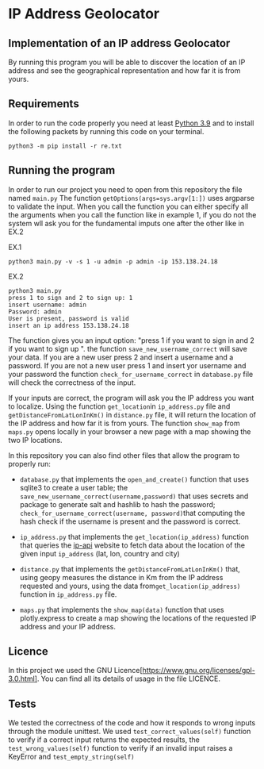 # IP Address Geolocator
## Implementation of an IP address Geolocator

By running this program you will be able to discover the location of an IP address and see the geographical representation and how far it is from yours. 

## Requirements

In order to run the code properly you need at least [Python 3.9](https://www.python.org/downloads/) and to install the following packets by running this code on your terminal.

```
python3 -m pip install -r re.txt
```

## Running the program

In order to run our project you need to open from this repository the file named ```main.py```
The function ```getOptions(args=sys.argv[1:])``` uses argparse to validate the input. When you call the function you can either specify all the arguments when you call the function like in example 1, if you do not the system wll ask you for the fundamental imputs one after the other like in EX.2
 
EX.1
```
python3 main.py -v -s 1 -u admin -p admin -ip 153.138.24.18 
```
EX.2
```
python3 main.py 
press 1 to sign and 2 to sign up: 1
insert username: admin
Password: admin
User is present, password is valid
insert an ip address 153.138.24.18
```

The function gives you an input option: "press 1 if you want to sign in and 2 if you want to sign up ". the function ```save_new_username_correct```  will save your data. If you are a new user press 2 and insert a username and a password. If you are not a new user press 1 and insert yor username and your password the function ```check_for_username_correct``` in ```database.py``` file will check the correctness of the input.

If your inputs are correct, the program will ask you the IP address you want to localize. Using the function ```get_location```in ```ip_address.py``` file and ```getDistanceFromLatLonInKm()``` in ```distance.py``` file, it will return the location of the IP address and how far it is from yours. 
The function ```show_map``` from ```maps.py``` opens locally in your browser a new page with a map showing the two IP locations.

In this repository you can also find other files that allow the program to properly run:

* ```database.py``` that implements the ```open_and_create()``` function that uses sqlite3 to create a user table; the ```save_new_username_correct(username,password)``` that uses secrets and package to generate salt and hashlib to hash the password; ```check_for_username_correct(username, password)```that computing the hash check if the username is present and the password is correct.

* ```ip_address.py``` that implements the ```get_location(ip_address)``` function that queries the [ip-api](https://ip-api.com/docs/api:json) website to fetch data about the location of the given input ```ip_address``` (lat, lon, country and city)

* ```distance.py``` that implements the ```getDistanceFromLatLonInKm()``` that, using geopy measures the distance in Km from the IP address requested and yours, using the data from```get_location(ip_address)``` function in ```ip_address.py``` file. 

* ```maps.py``` that implements the ```show_map(data)``` function that uses plotly.express to create a map showing the locations of the requested IP address and your IP address.




## Licence 
In this project we used the GNU Licence[https://www.gnu.org/licenses/gpl-3.0.html]. You can find all its details of usage in the file LICENCE.


## Tests 
We tested the correctness of the code and how it responds to wrong inputs through the module unittest. We used ```test_correct_values(self)``` function to verify if a correct input returns the expected results, the ```test_wrong_values(self)``` function to verify if an invalid input raises a KeyError and ```test_empty_string(self)```
